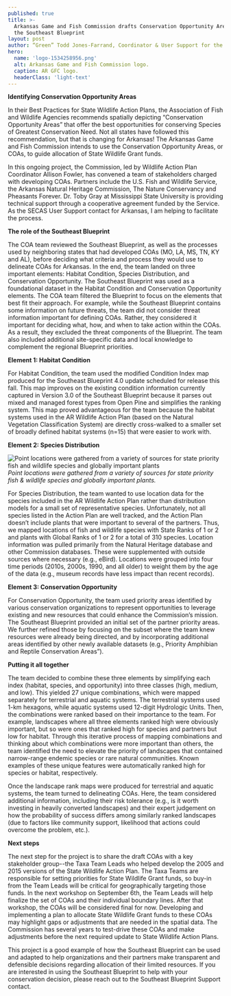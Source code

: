 ```yaml
---
published: true
title: >-
  Arkansas Game and Fish Commission drafts Conservation Opportunity Areas using
  the Southeast Blueprint
layout: post
author: “Green” Todd Jones-Farrand, Coordinator & User Support for the Middle South subregion of the Southeast Blueprint
hero:
  name: 'logo-1534258956.png'
  alt: Arkansas Game and Fish Commission logo.
  caption: AR GFC logo.
  headerClass: 'light-text'
---
```

**Identifying Conservation Opportunity Areas**

In their Best Practices for State Wildlife Action Plans, the Association of Fish and Wildlife Agencies recommends spatially depicting “Conservation Opportunity Areas” that offer the best opportunities for conserving Species of Greatest Conservation Need. Not all states have followed this recommendation, but that is changing for Arkansas! The Arkansas Game and Fish Commission intends to use the Conservation Opportunity Areas, or COAs, to guide allocation of State Wildlife Grant funds.<!--more-->

In this ongoing project, the Commission, led by Wildlife Action Plan Coordinator Allison Fowler, has convened a team of stakeholders charged with developing COAs. Partners include the U.S. Fish and Wildlife Service, the Arkansas Natural Heritage Commission, The Nature Conservancy and Pheasants Forever. Dr. Toby Gray at Mississippi State University is providing technical support through a cooperative agreement funded by the Service. As the SECAS User Support contact for Arkansas, I am helping to facilitate the process.

**The role of the Southeast Blueprint**

The COA team reviewed the Southeast Blueprint, as well as the processes used by neighboring states that had developed COAs (MO, LA, MS, TN, KY and AL), before deciding what criteria and process they would use to delineate COAs for Arkansas. In the end, the team landed on three important elements: Habitat Condition, Species Distribution, and Conservation Opportunity. The Southeast Blueprint was used as a foundational dataset in the Habitat Condition and Conservation Opportunity elements. The COA team filtered the Blueprint to focus on the elements that best fit their approach. For example, while the Southeast Blueprint contains some information on future threats, the team did not consider threat information important for defining COAs. Rather, they considered it important for deciding what, how, and when to take action within the COAs. As a result, they excluded the threat components of the Blueprint. The team also included additional site-specific data and local knowledge to complement the regional Blueprint priorities. 

**Element 1: Habitat Condition**

For Habitat Condition, the team used the modified Condition Index map produced for the Southeast Blueprint 4.0 update scheduled for release this fall. This map improves on the existing condition information currently captured in Version 3.0 of the Southeast Blueprint because it parses out mixed and managed forest types from Open Pine and simplifies the ranking system. This map proved advantageous for the team because the habitat systems used in the AR Wildlife Action Plan (based on the Natural Vegetation Classification System) are directly cross-walked to a smaller set of broadly defined habitat systems (n=15) that were easier to work with.

**Element 2: Species Distribution**

![Point locations were gathered from a variety of sources for state priority fish and wildlife species and globally important plants]({{site.baseurl}}/images/AR_for_SECAS.jpg)
_Point locations were gathered from a variety of sources for state priority fish & wildlife species and globally important plants._

For Species Distribution, the team wanted to use location data for the species included in the AR Wildlife Action Plan rather than distribution models for a small set of representative species. Unfortunately, not all species listed in the Action Plan are well tracked, and the Action Plan doesn’t include plants that were important to several of the partners. Thus, we mapped locations of fish and wildlife species with State Ranks of 1 or 2 and plants with Global Ranks of 1 or 2 for a total of 310 species. Location information was pulled primarily from the Natural Heritage database and other Commission databases. These were supplemented with outside sources where necessary (e.g., eBird). Locations were grouped into four time periods (2010s, 2000s, 1990, and all older) to weight them by the age of the data (e.g., museum records have less impact than recent records). 

**Element 3: Conservation Opportunity**

For Conservation Opportunity, the team used priority areas identified by various conservation organizations to represent opportunities to leverage existing and new resources that could enhance the Commission’s mission. The Southeast Blueprint provided an initial set of the partner priority areas. We further refined those by focusing on the subset where the team knew resources were already being directed, and by incorporating additional areas identified by other newly available datasets (e.g., Priority Amphibian and Reptile Conservation Areas”).

**Putting it all together**

The team decided to combine these three elements by simplifying each index (habitat, species, and opportunity) into three classes (high, medium, and low). This yielded 27 unique combinations, which were mapped separately for terrestrial and aquatic systems. The terrestrial systems used 1-km hexagons, while aquatic systems used 12-digit Hydrologic Units. Then, the combinations were ranked based on their importance to the team. For example, landscapes where all three elements ranked high were obviously important, but so were ones that ranked high for species and partners but low for habitat. Through this iterative process of mapping combinations and thinking about which combinations were more important than others, the team identified the need to elevate the priority of landscapes that contained narrow-range endemic species or rare natural communities. Known examples of these unique features were automatically ranked high for species or habitat, respectively. 

Once the landscape rank maps were produced for terrestrial and aquatic systems, the team turned to delineating COAs. Here, the team considered additional information, including their risk tolerance (e.g., is it worth investing in heavily converted landscapes) and their expert judgement on how the probability of success differs among similarly ranked landscapes (due to factors like community support, likelihood that actions could overcome the problem, etc.). 

**Next steps**

The next step for the project is to share the draft COAs with a key stakeholder group--the Taxa Team Leads 
who helped develop the 2005 and 2015 versions of the State Wildlife Action Plan. The Taxa Teams are responsible for setting priorities for State Wildlife Grant funds, so buy-in from the Team Leads will be critical for geographically targeting those funds. In the next workshop on September 6th, the Team Leads will help finalize the set of COAs and their individual boundary lines. After that workshop, the COAs will be considered final for now. Developing and implementing a plan to allocate State Wildlife Grant funds to these COAs may highlight gaps or adjustments that are needed in the spatial data. The Commission has several years to test-drive these COAs and make adjustments before the next required update to State Wildlife Action Plans.

This project is a good example of how the Southeast Blueprint can be used and adapted to help organizations and their partners make transparent and defensible decisions regarding allocation of their limited resources. If you are interested in using the Southeast Blueprint to help with your conservation decision, please reach out to the Southeast Blueprint Support contact.
